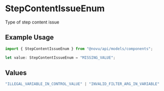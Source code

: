 # StepContentIssueEnum

Type of step content issue

## Example Usage

```typescript
import { StepContentIssueEnum } from "@novu/api/models/components";

let value: StepContentIssueEnum = "MISSING_VALUE";
```

## Values

```typescript
"ILLEGAL_VARIABLE_IN_CONTROL_VALUE" | "INVALID_FILTER_ARG_IN_VARIABLE" | "MISSING_VALUE" | "TIER_LIMIT_EXCEEDED"
```
